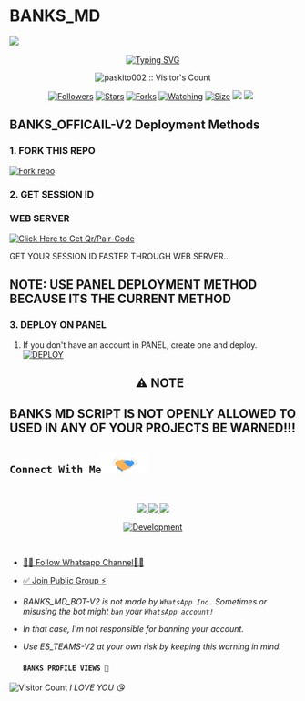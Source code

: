 # BANKS_MD
   <a><img src='https://files.catbox.moe/e57dfu.jpg'/></a>
<p align="center">
<p align="center">
  <a href="https://git.io/typing-svg"><img src="https://readme-typing-svg.demolab.com?font=EB+Garamond&weight=800&size=28&duration=4000&pause=1000&random=false&width=435&lines=+•★⃝ BANKS MD★⃝•;MULTI-DEVICE+WHATSAPP+BOT;DEVELOPED+BY+BANKS+AND+BANKS+OFFICIAL;RELEASED+DATE+29%2F8%2F2024." alt="Typing SVG" /></a>
 </p>
<p align="center">
<p align="center"><img src="https://profile-counter.glitch.me/{banks021}/count.svg" alt="paskito002 :: Visitor's Count" /></p>
<p align="center">
<a href="https://github.com/banks021/followers"><img title="Followers" src="https://img.shields.io/github/followers/banks021?color=red&style=flat-square"></a>
<a href="https://github.com/banks021/bank020/stargazers/"><img title="Stars" src="https://img.shields.io/github/stars/paskito002/ES_TEAMS-V2?color=blue&style=flat-square"></a>
<a href="https://github.com/banks021/banks020/network/members"><img title="Forks" src="https://img.shields.io/github/forks/banks021/banks020?color=red&style=flat-square"></a>
<a href="https://github.com/banks021/banks020/watchers"><img title="Watching" src="https://img.shields.io/github/watchers/banks021/banks020?label=Watchers&color=blue&style=flat-square"></a>
<a href="https://github.com/banks021/banks020/"><img title="Size" src="https://img.shields.io/github/repo-size/banks021/banks020?style=flat-square&color=green"></a>
<a href="https://hits.seeyoufarm.com"><img src="https://hits.seeyoufarm.com/api/count/incr/badge.svg?url=https%3A%2F%2Fgithub.com%2Fbanks021%2Fbanks020&count_bg=%2379C83D&title_bg=%23555555&icon=probot.svg&icon_color=%2300FF6D&title=hits&edge_flat=false"/></a>
<a href="https://github.com/banks021/banks020/graphs/commit-activity"><img height="20" src="https://img.shields.io/badge/Maintained%3F-yes-green.svg"></a>&nbsp;&nbsp;
</p>
<p align='center'>
    </p>
<p align="center">

 ## BANKS_OFFICAIL-V2 Deployment Methods

### 1. FORK THIS REPO

<a href='https://github.com/banks021/banks020/fork' target="_blank"><img alt='Fork repo' src='https://img.shields.io/badge/Fork This Repo-black?style=for-the-badge&logo=git&logoColor=white'/></a>

### 2. GET SESSION ID

### WEB SERVER 
<a href="https://toxicmd.vercel.app"><img src="https://img.shields.io/badge/GET_SESSION_ID-blue" alt="Click Here to Get Qr/Pair-Code" width="110"></a> 

GET YOUR SESSION ID FASTER THROUGH WEB SERVER...

## **NOTE: USE PANEL DEPLOYMENT METHOD BECAUSE ITS THE CURRENT METHOD**

### 3. DEPLOY ON PANEL

1. If you don't have an account in PANEL, create one and deploy.
    <br>
    <a href='https://control.bot-hosting.net/auth/login' target="_blank"><img alt='DEPLOY' src='https://img.shields.io/badge/-DEPLOY-black?style=for-the-badge&logo=bot-hosting.net&logoColor=white'/></a>

    <h2 align="center"> ⚠️ NOTE  </h2>
## BANKS MD SCRIPT IS NOT OPENLY ALLOWED TO USED IN ANY OF YOUR PROJECTS BE WARNED!!! 

## ```Connect With Me```<img src="https://github.com/0xAbdulKhalid/0xAbdulKhalid/raw/main/assets/mdImages/handshake.gif" width ="80"></h1> 
 <br> 
<p align="center">
<a href="https://wa.me/2349037524605"><img src="https://img.shields.io/badge/Contact BANKS-25D366?style=for-the-badge&logo=whatsapp&logoColor=white" />
<a href="https://www.whatsapp.com/channel/0029Vaj1vKSK5cDDT4tVvY1y"><img src="https://img.shields.io/badge/Join Official Channel-25D366?style=for-the-badge&logo=whatsapp&logoColor=white" />
<a href="https://t.me/examsolutionteam"><img src="https://img.shields.io/badge/Telegram-0088cc?style=for-the-badge&logo=telegram&logoColor=white" /><br>
<p align="center">
<img alt="Development" width="250" src="https://media2.giphy.com/media/W9tBvzTXkQopi/giphy.gif?cid=6c09b952xu6syi1fyqfyc04wcfk0qvqe8fd7sop136zxfjyn&ep=v1_internal_gif_by_id&rid=giphy.gif&ct=g" /> </p>

<br>

* [🧑‍💻 Follow  Whatsapp Channel🧑‍💻](https://whatsapp.com/channel/0029Vb6N13aIN9imeT2FOB1E)


* [✅ Join Public Group ⚡](https://chat.whatsapp.com/GwWH2FBD2E30sypmt0Arph)

- *BANKS_MD_BOT-V2 is not made by `WhatsApp Inc.` Sometimes or misusing the bot might `ban` your `WhatsApp account!`*
- *In that case, I'm not responsible for banning your account.*
- *Use ES_TEAMS-V2 at your own risk by keeping this warning in mind.*
  
  #### ```BANKS PROFILE VIEWS 🧚```
![Visitor Count](https://profile-counter.glitch.me/banks021/count.svg)
*I LOVE YOU 😘*
